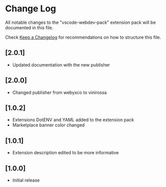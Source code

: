 # Change Log

All notable changes to the "vscode-webdev-pack" extension pack will be documented in this file.

Check [Keep a Changelog](http://keepachangelog.com/) for recommendations on how to structure this file.

## [2.0.1]

- Updated documentation with the new publisher
## [2.0.0]

- Changed publisher from webyxco to vinirossa

## [1.0.2]

- Extensions DotENV and YAML added to the extension pack
- Marketplace banner color changed

## [1.0.1]

- Extension description edited to be more informative

## [1.0.0]

- Initial release
